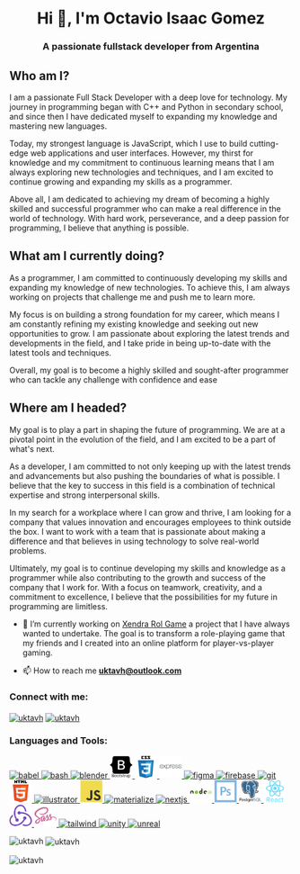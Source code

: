 <h1 align="center">Hi 👋, I'm Octavio Isaac Gomez</h1>
<h3 align="center">A passionate fullstack developer from Argentina</h3>

<h2>Who am I?</h2>
<p>I am a passionate Full Stack Developer with a deep love for technology. My journey in programming began with C++ and Python in secondary school, and since then I have dedicated myself to expanding my knowledge and mastering new languages.<p>

Today, my strongest language is JavaScript, which I use to build cutting-edge web applications and user interfaces. However, my thirst for knowledge and my commitment to continuous learning means that I am always exploring new technologies and techniques, and I am excited to continue growing and expanding my skills as a programmer.

Above all, I am dedicated to achieving my dream of becoming a highly skilled and successful programmer who can make a real difference in the world of technology. With hard work, perseverance, and a deep passion for programming, I believe that anything is possible.

<h2>What am I currently doing?</h2>
<p>As a programmer, I am committed to continuously developing my skills and expanding my knowledge of new technologies. To achieve this, I am always working on projects that challenge me and push me to learn more.

My focus is on building a strong foundation for my career, which means I am constantly refining my existing knowledge and seeking out new opportunities to grow. I am passionate about exploring the latest trends and developments in the field, and I take pride in being up-to-date with the latest tools and techniques.

Overall, my goal is to become a highly skilled and sought-after programmer who can tackle any challenge with confidence and ease <p>
  
<h2>Where am I headed?</h2>
<p>My goal is to play a part in shaping the future of programming. We are at a pivotal point in the evolution of the field, and I am excited to be a part of what's next.

As a developer, I am committed to not only keeping up with the latest trends and advancements but also pushing the boundaries of what is possible. I believe that the key to success in this field is a combination of technical expertise and strong interpersonal skills.

In my search for a workplace where I can grow and thrive, I am looking for a company that values innovation and encourages employees to think outside the box. I want to work with a team that is passionate about making a difference and that believes in using technology to solve real-world problems.

Ultimately, my goal is to continue developing my skills and knowledge as a programmer while also contributing to the growth and success of the company that I work for. With a focus on teamwork, creativity, and a commitment to excellence, I believe that the possibilities for my future in programming are limitless.<p>

- 🔭 I’m currently working on [Xendra Rol Game](https://github.com/Uktavh/Xendra-Backend.git)  a project that I have always wanted to undertake. The goal is to transform a role-playing game that my friends and I created into an online platform for player-vs-player gaming.

- 📫 How to reach me **uktavh@outlook.com**

<h3 align="left">Connect with me:</h3>
<p align="left">
<a href="https://instagram.com/uktavh" target="blank"><img align="center" src="https://raw.githubusercontent.com/rahuldkjain/github-profile-readme-generator/master/src/images/icons/Social/instagram.svg" alt="uktavh" height="30" width="40" /></a>
<a href="https://linkedin.com/in/uktavh" target="blank"><img align="center" src="https://raw.githubusercontent.com/rahuldkjain/github-profile-readme-generator/master/src/images/icons/Social/linked-in-alt.svg" alt="uktavh" height="30" width="40" /></a>
</p>

<h3 align="left">Languages and Tools:</h3>
<p align="left"> <a href="https://babeljs.io/" target="_blank" rel="noreferrer"> <img src="https://www.vectorlogo.zone/logos/babeljs/babeljs-icon.svg" alt="babel" width="40" height="40"/> </a> <a href="https://www.gnu.org/software/bash/" target="_blank" rel="noreferrer"> <img src="https://www.vectorlogo.zone/logos/gnu_bash/gnu_bash-icon.svg" alt="bash" width="40" height="40"/> </a> <a href="https://www.blender.org/" target="_blank" rel="noreferrer"> <img src="https://download.blender.org/branding/community/blender_community_badge_white.svg" alt="blender" width="40" height="40"/> </a> <a href="https://getbootstrap.com" target="_blank" rel="noreferrer"> <img src="https://raw.githubusercontent.com/devicons/devicon/master/icons/bootstrap/bootstrap-plain-wordmark.svg" alt="bootstrap" width="40" height="40"/> </a> <a href="https://www.w3schools.com/css/" target="_blank" rel="noreferrer"> <img src="https://raw.githubusercontent.com/devicons/devicon/master/icons/css3/css3-original-wordmark.svg" alt="css3" width="40" height="40"/> </a> <a href="https://expressjs.com" target="_blank" rel="noreferrer"> <img src="https://raw.githubusercontent.com/devicons/devicon/master/icons/express/express-original-wordmark.svg" alt="express" width="40" height="40"/> </a> <a href="https://www.figma.com/" target="_blank" rel="noreferrer"> <img src="https://www.vectorlogo.zone/logos/figma/figma-icon.svg" alt="figma" width="40" height="40"/> </a> <a href="https://firebase.google.com/" target="_blank" rel="noreferrer"> <img src="https://www.vectorlogo.zone/logos/firebase/firebase-icon.svg" alt="firebase" width="40" height="40"/> </a> <a href="https://git-scm.com/" target="_blank" rel="noreferrer"> <img src="https://www.vectorlogo.zone/logos/git-scm/git-scm-icon.svg" alt="git" width="40" height="40"/> </a> <a href="https://www.w3.org/html/" target="_blank" rel="noreferrer"> <img src="https://raw.githubusercontent.com/devicons/devicon/master/icons/html5/html5-original-wordmark.svg" alt="html5" width="40" height="40"/> </a> <a href="https://www.adobe.com/in/products/illustrator.html" target="_blank" rel="noreferrer"> <img src="https://www.vectorlogo.zone/logos/adobe_illustrator/adobe_illustrator-icon.svg" alt="illustrator" width="40" height="40"/> </a> <a href="https://developer.mozilla.org/en-US/docs/Web/JavaScript" target="_blank" rel="noreferrer"> <img src="https://raw.githubusercontent.com/devicons/devicon/master/icons/javascript/javascript-original.svg" alt="javascript" width="40" height="40"/> </a> <a href="https://materializecss.com/" target="_blank" rel="noreferrer"> <img src="https://raw.githubusercontent.com/prplx/svg-logos/5585531d45d294869c4eaab4d7cf2e9c167710a9/svg/materialize.svg" alt="materialize" width="40" height="40"/> </a> <a href="https://nextjs.org/" target="_blank" rel="noreferrer"> <img src="https://cdn.worldvectorlogo.com/logos/nextjs-2.svg" alt="nextjs" width="40" height="40"/> </a> <a href="https://nodejs.org" target="_blank" rel="noreferrer"> <img src="https://raw.githubusercontent.com/devicons/devicon/master/icons/nodejs/nodejs-original-wordmark.svg" alt="nodejs" width="40" height="40"/> </a> <a href="https://www.photoshop.com/en" target="_blank" rel="noreferrer"> <img src="https://raw.githubusercontent.com/devicons/devicon/master/icons/photoshop/photoshop-line.svg" alt="photoshop" width="40" height="40"/> </a> <a href="https://www.postgresql.org" target="_blank" rel="noreferrer"> <img src="https://raw.githubusercontent.com/devicons/devicon/master/icons/postgresql/postgresql-original-wordmark.svg" alt="postgresql" width="40" height="40"/> </a> <a href="https://reactjs.org/" target="_blank" rel="noreferrer"> <img src="https://raw.githubusercontent.com/devicons/devicon/master/icons/react/react-original-wordmark.svg" alt="react" width="40" height="40"/> </a> <a href="https://redux.js.org" target="_blank" rel="noreferrer"> <img src="https://raw.githubusercontent.com/devicons/devicon/master/icons/redux/redux-original.svg" alt="redux" width="40" height="40"/> </a> <a href="https://sass-lang.com" target="_blank" rel="noreferrer"> <img src="https://raw.githubusercontent.com/devicons/devicon/master/icons/sass/sass-original.svg" alt="sass" width="40" height="40"/> </a> <a href="https://tailwindcss.com/" target="_blank" rel="noreferrer"> <img src="https://www.vectorlogo.zone/logos/tailwindcss/tailwindcss-icon.svg" alt="tailwind" width="40" height="40"/> </a> <a href="https://unity.com/" target="_blank" rel="noreferrer"> <img src="https://www.vectorlogo.zone/logos/unity3d/unity3d-icon.svg" alt="unity" width="40" height="40"/> </a> <a href="https://unrealengine.com/" target="_blank" rel="noreferrer"> <img src="https://raw.githubusercontent.com/kenangundogan/fontisto/036b7eca71aab1bef8e6a0518f7329f13ed62f6b/icons/svg/brand/unreal-engine.svg" alt="unreal" width="40" height="40"/> </a> </p>

<p><img align="left" src="https://github-readme-stats.vercel.app/api/top-langs?username=uktavh&show_icons=true&locale=en&layout=compact" alt="uktavh" /></p>

<p>&nbsp;<img align="center" src="https://github-readme-stats.vercel.app/api?username=uktavh&show_icons=true&locale=en" alt="uktavh" /></p>

<p><img align="center" src="https://github-readme-streak-stats.herokuapp.com/?user=uktavh&" alt="uktavh" /></p>
